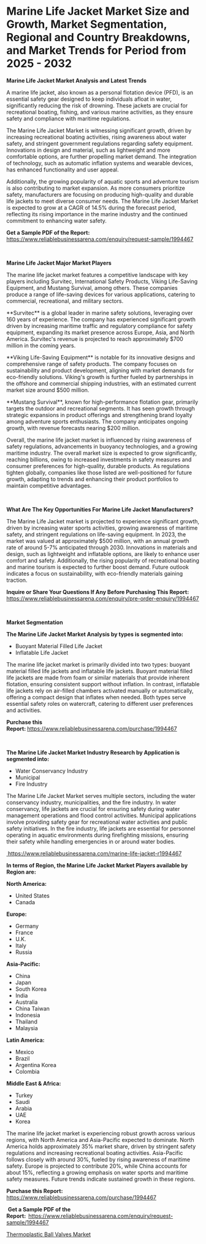 <p><h1>Marine Life Jacket Market Size and Growth, Market Segmentation, Regional and Country Breakdowns, and Market Trends for Period from 2025 -  2032</h1></p><p><strong>Marine Life Jacket Market Analysis and Latest Trends</strong></p>
<p><p>A marine life jacket, also known as a personal flotation device (PFD), is an essential safety gear designed to keep individuals afloat in water, significantly reducing the risk of drowning. These jackets are crucial for recreational boating, fishing, and various marine activities, as they ensure safety and compliance with maritime regulations.</p><p>The Marine Life Jacket Market is witnessing significant growth, driven by increasing recreational boating activities, rising awareness about water safety, and stringent government regulations regarding safety equipment. Innovations in design and material, such as lightweight and more comfortable options, are further propelling market demand. The integration of technology, such as automatic inflation systems and wearable devices, has enhanced functionality and user appeal.</p><p>Additionally, the growing popularity of aquatic sports and adventure tourism is also contributing to market expansion. As more consumers prioritize safety, manufacturers are focusing on producing high-quality and durable life jackets to meet diverse consumer needs. The Marine Life Jacket Market is expected to grow at a CAGR of 14.5% during the forecast period, reflecting its rising importance in the marine industry and the continued commitment to enhancing water safety.</p></p>
<p><strong>Get a Sample PDF of the Report:&nbsp;</strong> <a href="https://www.reliablebusinessarena.com/enquiry/request-sample/1994467?utm_campaign=2630&utm_medium=2&utm_source=Github&utm_content=ia&utm_term=28022025&utm_id=marine-life-jacket">https://www.reliablebusinessarena.com/enquiry/request-sample/1994467</a></p>
<p>&nbsp;</p>
<p><strong>Marine Life Jacket Major Market Players</strong></p>
<p><p>The marine life jacket market features a competitive landscape with key players including Survitec, International Safety Products, Viking Life-Saving Equipment, and Mustang Survival, among others. These companies produce a range of life-saving devices for various applications, catering to commercial, recreational, and military sectors.</p><p>**Survitec** is a global leader in marine safety solutions, leveraging over 160 years of experience. The company has experienced significant growth driven by increasing maritime traffic and regulatory compliance for safety equipment, expanding its market presence across Europe, Asia, and North America. Survitec's revenue is projected to reach approximately $700 million in the coming years.</p><p>**Viking Life-Saving Equipment** is notable for its innovative designs and comprehensive range of safety products. The company focuses on sustainability and product development, aligning with market demands for eco-friendly solutions. Viking's growth is further fueled by partnerships in the offshore and commercial shipping industries, with an estimated current market size around $500 million.</p><p>**Mustang Survival**, known for high-performance flotation gear, primarily targets the outdoor and recreational segments. It has seen growth through strategic expansions in product offerings and strengthening brand loyalty among adventure sports enthusiasts. The company anticipates ongoing growth, with revenue forecasts nearing $200 million.</p><p>Overall, the marine life jacket market is influenced by rising awareness of safety regulations, advancements in buoyancy technologies, and a growing maritime industry. The overall market size is expected to grow significantly, reaching billions, owing to increased investments in safety measures and consumer preferences for high-quality, durable products. As regulations tighten globally, companies like those listed are well-positioned for future growth, adapting to trends and enhancing their product portfolios to maintain competitive advantages.</p></p>
<p>&nbsp;</p>
<p><strong>What Are The Key Opportunities For Marine Life Jacket Manufacturers?</strong></p>
<p><p>The Marine Life Jacket market is projected to experience significant growth, driven by increasing water sports activities, growing awareness of maritime safety, and stringent regulations on life-saving equipment. In 2023, the market was valued at approximately $500 million, with an annual growth rate of around 5-7% anticipated through 2030. Innovations in materials and design, such as lightweight and inflatable options, are likely to enhance user comfort and safety. Additionally, the rising popularity of recreational boating and marine tourism is expected to further boost demand. Future outlook indicates a focus on sustainability, with eco-friendly materials gaining traction.</p></p>
<p><strong>Inquire or Share Your Questions If Any Before Purchasing This Report:</strong> <a href="https://www.reliablebusinessarena.com/enquiry/pre-order-enquiry/1994467?utm_campaign=2630&utm_medium=2&utm_source=Github&utm_content=ia&utm_term=28022025&utm_id=marine-life-jacket">https://www.reliablebusinessarena.com/enquiry/pre-order-enquiry/1994467</a></p>
<p>&nbsp;</p>
<p><strong>Market Segmentation</strong></p>
<p><strong>The Marine Life Jacket Market Analysis by types is segmented into:</strong></p>
<p><ul><li>Buoyant Material Filled Life Jacket</li><li>Inflatable Life Jacket</li></ul></p>
<p><p>The marine life jacket market is primarily divided into two types: buoyant material filled life jackets and inflatable life jackets. Buoyant material filled life jackets are made from foam or similar materials that provide inherent flotation, ensuring consistent support without inflation. In contrast, inflatable life jackets rely on air-filled chambers activated manually or automatically, offering a compact design that inflates when needed. Both types serve essential safety roles on watercraft, catering to different user preferences and activities.</p></p>
<p><strong>Purchase this Report:&nbsp;</strong><a href="https://www.reliablebusinessarena.com/purchase/1994467?utm_campaign=2630&utm_medium=2&utm_source=Github&utm_content=ia&utm_term=28022025&utm_id=marine-life-jacket">https://www.reliablebusinessarena.com/purchase/1994467</a></p>
<p>&nbsp;</p>
<p><strong>The Marine Life Jacket Market Industry Research by Application is segmented into:</strong></p>
<p><ul><li>Water Conservancy Industry</li><li>Municipal</li><li>Fire Industry</li></ul></p>
<p><p>The Marine Life Jacket Market serves multiple sectors, including the water conservancy industry, municipalities, and the fire industry. In water conservancy, life jackets are crucial for ensuring safety during water management operations and flood control activities. Municipal applications involve providing safety gear for recreational water activities and public safety initiatives. In the fire industry, life jackets are essential for personnel operating in aquatic environments during firefighting missions, ensuring their safety while handling emergencies in or around water bodies.</p></p>
<p><a href="https://www.reliablebusinessarena.com/marine-life-jacket-r1994467?utm_campaign=2630&utm_medium=2&utm_source=Github&utm_content=ia&utm_term=28022025&utm_id=marine-life-jacket">&nbsp;https://www.reliablebusinessarena.com/marine-life-jacket-r1994467</a></p>
<p><strong>In terms of Region, the Marine Life Jacket Market Players available by Region are:</strong></p>
<p>
    <p> <strong> North America: </strong>
        <ul>
            <li>United States</li>
            <li>Canada</li>
        </ul>
        </p> 
    <p> <strong> Europe: </strong>
        <ul>
            <li>Germany</li>
            <li>France</li>
            <li>U.K.</li>
            <li>Italy</li>
            <li>Russia</li>
        </ul>
        </p> 
    <p> <strong> Asia-Pacific: </strong>
        <ul>
            <li>China</li>
            <li>Japan</li>
            <li>South Korea</li>
            <li>India</li>
            <li>Australia</li>
            <li>China Taiwan</li>
            <li>Indonesia</li>
            <li>Thailand</li>
            <li>Malaysia</li>
        </ul>
        </p> 
    <p> <strong> Latin America: </strong>
        <ul>
            <li>Mexico</li>
            <li>Brazil</li>
            <li>Argentina Korea</li>
            <li>Colombia</li>
        </ul>
        </p> 
    <p> <strong> Middle East & Africa: </strong>
        <ul>
            <li>Turkey</li>
            <li>Saudi</li>
            <li>Arabia</li>
            <li>UAE</li>
            <li>Korea</li>
        </ul>
    </p>
    </p>
<p><p>The marine life jacket market is experiencing robust growth across various regions, with North America and Asia-Pacific expected to dominate. North America holds approximately 35% market share, driven by stringent safety regulations and increasing recreational boating activities. Asia-Pacific follows closely with around 30%, fueled by rising awareness of maritime safety. Europe is projected to contribute 20%, while China accounts for about 15%, reflecting a growing emphasis on water sports and maritime safety measures. Future trends indicate sustained growth in these regions.</p></p>
<p><strong>Purchase this Report: </strong><a href="https://www.reliablebusinessarena.com/purchase/1994467?utm_campaign=2630&utm_medium=2&utm_source=Github&utm_content=ia&utm_term=28022025&utm_id=marine-life-jacket">https://www.reliablebusinessarena.com/purchase/1994467</a></p>
<p>&nbsp;<strong>Get a Sample PDF of the Report:&nbsp;&nbsp;</strong><a href="https://www.reliablebusinessarena.com/enquiry/request-sample/1994467?utm_campaign=2630&utm_medium=2&utm_source=Github&utm_content=ia&utm_term=28022025&utm_id=marine-life-jacket">https://www.reliablebusinessarena.com/enquiry/request-sample/1994467</a></p>
<p><strong></strong></p>
<p><p><a href="https://github.com/phumlaaijem/Market-Research-Report-List-1/blob/main/thermoplastic-ball-valves-market.md?utm_campaign=2630&utm_medium=2&utm_source=Github&utm_content=ia&utm_term=28022025&utm_id=marine-life-jacket">Thermoplastic Ball Valves Market</a></p></p>